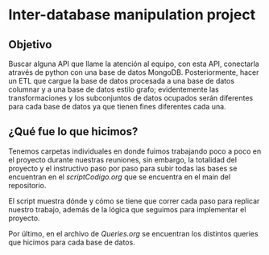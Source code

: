 # Inter-database manipulation project

## Objetivo

Buscar alguna API que llame la atención al equipo, con esta API, conectarla através de python con una base de datos MongoDB. Posteriormente, hacer un ETL que cargue la base de datos procesada a una base de datos columnar y a una base de datos estilo grafo; evidentemente las transformaciones y los subconjuntos de datos ocupados serán diferentes para cada base de datos ya que tienen fines diferentes cada una.

## ¿Qué fue lo que hicimos?
Tenemos carpetas individuales en donde fuimos trabajando poco a poco en el proyecto durante nuestras reuniones, sin embargo, la totalidad del proyecto y el instructivo paso por paso para subir todas las bases se encuentran en el _scriptCodigo.org_ que se encuentra en el main del repositorio.

El script muestra dónde y cómo se tiene que correr cada paso para replicar nuestro trabajo, además de la lógica que seguimos para implementar el proyecto.

Por último, en el archivo de _Queries.org_ se encuentran los distintos queries que hicimos para cada base de datos.
